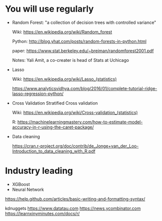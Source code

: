 # You will use regularly

- Random Forest: "a collection of decision trees with controlled variance"
  
  Wiki: https://en.wikipedia.org/wiki/Random_forest
  
  Python: http://blog.yhat.com/posts/random-forests-in-python.html
  
  paper: https://www.stat.berkeley.edu/~breiman/randomforest2001.pdf

  Notes:  Yali Amit, a co-creater is head of Stats at Uchicago
  
- Lasso

  Wiki: https://en.wikipedia.org/wiki/Lasso_(statistics)
  
  https://www.analyticsvidhya.com/blog/2016/01/complete-tutorial-ridge-lasso-regression-python/

- Cross Validation
  Stratified Cross validation

  Wiki: https://en.wikipedia.org/wiki/Cross-validation_(statistics)

  R: https://machinelearningmastery.com/how-to-estimate-model-accuracy-in-r-using-the-caret-package/
  
- Data cleaning

  https://cran.r-project.org/doc/contrib/de_Jonge+van_der_Loo-Introduction_to_data_cleaning_with_R.pdf
  
# Industry leading
- XGBoost
- Neural Network



https://help.github.com/articles/basic-writing-and-formatting-syntax/


kdnuggets
https://www.datatau.com
https://news.ycombinator.com
https://learnxinyminutes.com/docs/r/



